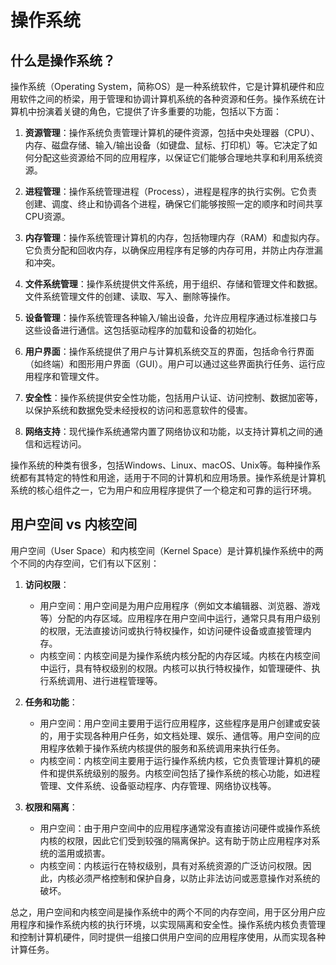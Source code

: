 # 操作系统

## 什么是操作系统？

操作系统（Operating System，简称OS）是一种系统软件，它是计算机硬件和应用软件之间的桥梁，用于管理和协调计算机系统的各种资源和任务。操作系统在计算机中扮演着关键的角色，它提供了许多重要的功能，包括以下方面：

1. **资源管理**：操作系统负责管理计算机的硬件资源，包括中央处理器（CPU）、内存、磁盘存储、输入/输出设备（如键盘、鼠标、打印机）等。它决定了如何分配这些资源给不同的应用程序，以保证它们能够合理地共享和利用系统资源。

2. **进程管理**：操作系统管理进程（Process），进程是程序的执行实例。它负责创建、调度、终止和协调各个进程，确保它们能够按照一定的顺序和时间共享CPU资源。

3. **内存管理**：操作系统管理计算机的内存，包括物理内存（RAM）和虚拟内存。它负责分配和回收内存，以确保应用程序有足够的内存可用，并防止内存泄漏和冲突。

4. **文件系统管理**：操作系统提供文件系统，用于组织、存储和管理文件和数据。文件系统管理文件的创建、读取、写入、删除等操作。

5. **设备管理**：操作系统管理各种输入/输出设备，允许应用程序通过标准接口与这些设备进行通信。这包括驱动程序的加载和设备的初始化。

6. **用户界面**：操作系统提供了用户与计算机系统交互的界面，包括命令行界面（如终端）和图形用户界面（GUI）。用户可以通过这些界面执行任务、运行应用程序和管理文件。

7. **安全性**：操作系统提供安全性功能，包括用户认证、访问控制、数据加密等，以保护系统和数据免受未经授权的访问和恶意软件的侵害。

8. **网络支持**：现代操作系统通常内置了网络协议和功能，以支持计算机之间的通信和远程访问。

操作系统的种类有很多，包括Windows、Linux、macOS、Unix等。每种操作系统都有其特定的特性和用途，适用于不同的计算机和应用场景。操作系统是计算机系统的核心组件之一，它为用户和应用程序提供了一个稳定和可靠的运行环境。

## 用户空间 vs 内核空间

用户空间（User Space）和内核空间（Kernel Space）是计算机操作系统中的两个不同的内存空间，它们有以下区别：

1. **访问权限**：
      - 用户空间：用户空间是为用户应用程序（例如文本编辑器、浏览器、游戏等）分配的内存区域。应用程序在用户空间中运行，通常只具有用户级别的权限，无法直接访问或执行特权操作，如访问硬件设备或直接管理内存。
      - 内核空间：内核空间是为操作系统内核分配的内存区域。内核在内核空间中运行，具有特权级别的权限。内核可以执行特权操作，如管理硬件、执行系统调用、进行进程管理等。

2. **任务和功能**：

    - 用户空间：用户空间主要用于运行应用程序，这些程序是用户创建或安装的，用于实现各种用户任务，如文档处理、娱乐、通信等。用户空间的应用程序依赖于操作系统内核提供的服务和系统调用来执行任务。
    - 内核空间：内核空间主要用于运行操作系统内核，它负责管理计算机的硬件和提供系统级别的服务。内核空间包括了操作系统的核心功能，如进程管理、文件系统、设备驱动程序、内存管理、网络协议栈等。

3. **权限和隔离**：

    - 用户空间：由于用户空间中的应用程序通常没有直接访问硬件或操作系统内核的权限，因此它们受到较强的隔离保护。这有助于防止应用程序对系统的滥用或损害。
    - 内核空间：内核运行在特权级别，具有对系统资源的广泛访问权限。因此，内核必须严格控制和保护自身，以防止非法访问或恶意操作对系统的破坏。

总之，用户空间和内核空间是操作系统中的两个不同的内存空间，用于区分用户应用程序和操作系统内核的执行环境，以实现隔离和安全性。操作系统内核负责管理和控制计算机硬件，同时提供一组接口供用户空间的应用程序使用，从而实现各种计算任务。
